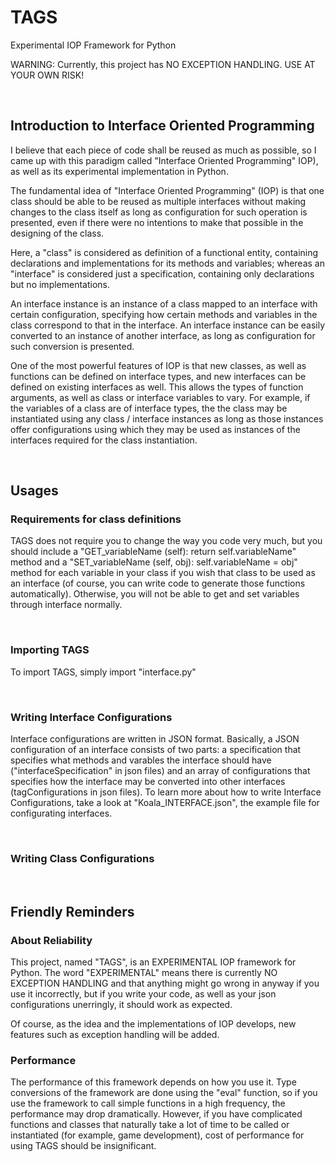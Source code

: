 # TAGS

 Experimental IOP Framework for Python

 WARNING: Currently, this project has NO EXCEPTION HANDLING. USE AT YOUR OWN RISK!

 <br/>

 ## Introduction to Interface Oriented Programming

I believe that each piece of code shall be reused as much as possible, so I came up with this paradigm called "Interface Oriented Programming" IOP), as well as its experimental implementation in Python.

The fundamental idea of "Interface Oriented Programming" (IOP) is that one class should be able to be reused as multiple interfaces without making changes to the class itself as long as configuration for such operation is presented, even if there were no intentions to make that possible in the designing of the class.

Here, a "class" is considered as definition of a functional entity, containing declarations and implementations for its methods and variables; whereas an "interface" is considered just a specification, containing only declarations but no implementations.

An interface instance is an instance of a class mapped to an interface with certain configuration, specifying how certain methods and variables in the class correspond to that in the interface. An interface instance can be easily converted to an instance of another interface, as long as configuration for such conversion is presented.

One of the most powerful features of IOP is that new classes, as well as functions can be defined on interface types, and new interfaces can be defined on existing interfaces as well. This allows the types of function arguments, as well as class or interface variables to vary. For example, if the variables of a class are of interface types, the the class may be instantiated using any class / interface instances as long as those instances offer configurations using which they may be used as instances of the interfaces required for the class instantiation.

<br/>

## Usages

### Requirements for class definitions

TAGS does not require you to change the way you code very much, but you should include a "GET_variableName (self): return self.variableName" method and a "SET_variableName (self, obj): self.variableName = obj" method for each variable in your class if you wish that class to be used as an interface (of course, you can write code to generate those functions automatically). Otherwise, you will not be able to get and set variables through interface normally.

<br/>

### Importing TAGS

To import TAGS, simply import "interface.py"

<br/>

### Writing Interface Configurations

Interface configurations are written in JSON format. Basically, a JSON configuration of an interface consists of two parts: a specification that specifies what methods and varables the interface should have ("interfaceSpecification" in json files) and an array of configurations that specifies how the interface may be converted into other interfaces (tagConfigurations in json files). To learn more about how to write Interface Configurations, take a look at "Koala_INTERFACE.json", the example file for configurating interfaces.

<br/>

### Writing Class Configurations

<br/>

## Friendly Reminders

### About Reliability

This project, named "TAGS", is an EXPERIMENTAL IOP framework for Python. The word "EXPERIMENTAL" means there is currently NO EXCEPTION HANDLING and that anything might go wrong in anyway if you use it incorrectly, but if you write your code, as well as your json configurations unerringly, it should work as expected.

Of course, as the idea and the implementations of IOP develops, new features such as exception handling will be added.

### Performance

The performance of this framework depends on how you use it. Type conversions of the framework are done using the "eval" function, so if you use the framework to call simple functions in a high frequency, the performance may drop dramatically. However, if you have complicated functions and classes that naturally take a lot of time to be called or instantiated (for example, game development), cost of performance for using TAGS should be insignificant.
